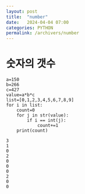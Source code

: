 ```yaml
---
layout: post
title:  "number"
date:   2024-04-04 07:00
categories: PYTHON
permalink: /archivers/number
---
```


# 숫자의 갯수


```ptchon
a=150
b=266
c=427
value=a*b*c
list=[0,1,2,3,4,5,6,7,8,9]
for i in list:
    count=0
    for j in str(value):
        if i == int(j):
            count+=1
    print(count)
```    

```
3
1
0
2
0
0
0
2
0
0
```
